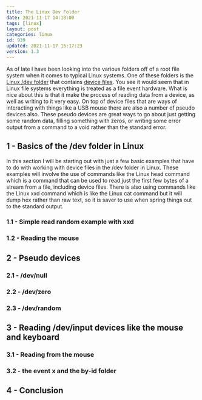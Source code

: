 ```yaml
---
title: The Linux Dev Folder
date: 2021-11-17 14:18:00
tags: [linux]
layout: post
categories: linux
id: 939
updated: 2021-11-17 15:17:23
version: 1.3
---
```


As of late I have been looking into the various folders off of a root file system when it comes to typical Linux systems. One of these folders is the [Linux \/dev folder](https://tldp.org/LDP/sag/html/dev-fs.html) that contains [device files](https://en.wikipedia.org/wiki/Device_file). You see it would seem that in Linux file systems everything is treated as a file event hardware. What is nice about this is that it make the process of reading data from a device, as well as writing to it very easy. On top of device files that are ways of interacting with things like a USB mouse there are also a number of pseudo devices also. These pseudo devices are great ways to go about just getting some random data, filling something with zeros, or writing some error output from a command to a void rather than the standard error.

<!-- more -->


## 1 - Basics of the \/dev folder in Linux

In this section I will be starting out with just a few basic examples that have to do with working with device files in the \/dev folder in Linux. These examples will involve the use of commands like the Linux head command which is a command that can be used to read just the first few bytes of a stream from a file, including device files. There is also using commands like the Linux xxd command which is like the Linux cat command but it will dump hex rather than raw text, so it is saver to use when spring things out to the standard output.

### 1.1 - Simple read random example with xxd

### 1.2 - Reading the mouse



## 2 - Pseudo devices

### 2.1 - \/dev\/null

### 2.2 - \/dev\/zero

### 2.3 - \/dev\/random


## 3 - Reading \/dev\/input devices like the mouse and keyboard

### 3.1 - Reading from the mouse

### 3.2 - the event x and the by-id folder

## 4 - Conclusion

